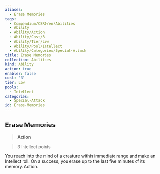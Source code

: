 ```yaml
---
aliases:
  - Erase Memories
tags:
  - Compendium/CSRD/en/Abilities
  - Ability
  - Ability/Action
  - Ability/Cost/3
  - Ability/Tier/Low
  - Ability/Pool/Intellect
  - Ability/Categories/Special-Attack
title: Erase Memories
collection: Abilities
kind: Ability
action: true
enabler: false
cost: '3'
tier: Low
pools:
  - Intellect
categories:
  - Special-Attack
id: Erase-Memories
---
```

## Erase Memories    
>**Action**    
>3 Intellect points  
    
You reach into the mind of a creature within immediate range and make an Intellect roll. On a success, you erase up to the last five minutes of its memory. Action.
